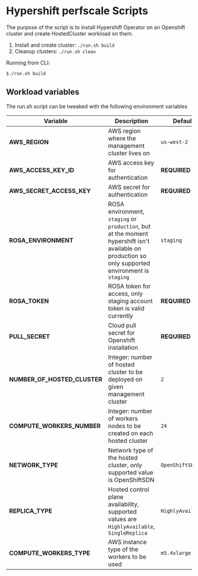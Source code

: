 # Hypershift perfscale Scripts

The purpose of the script is to install Hypershift Operator on an Openshift cluster and create HostedCluster workload on them.

1. Install and create cluster: `./run.sh build`
2. Cleanup clusters: `./run.sh clean`


Running from CLI:

```sh
$./run.sh build
```

## Workload variables

The run.sh script can be tweaked with the following environment variables

| Variable                | Description              | Default |
|-------------------------|--------------------------|---------|
| **AWS_REGION**            | AWS region where the management cluster lives on | `us-west-2` |
| **AWS_ACCESS_KEY_ID**       | AWS access key for authentication | **REQUIRED** |
| **AWS_SECRET_ACCESS_KEY**     | AWS secret for authentication | **REQUIRED** |
| **ROSA_ENVIRONMENT**           | ROSA environment, `staging` or `production`, but at the moment hypershift isn't available on production so only supported environment is `staging`  | `staging` |
| **ROSA_TOKEN** | ROSA token for access, only staging account token is valid currently | **REQUIRED** |
| **PULL_SECRET**   | Cloud pull secret for Openshift installation  | **REQUIRED** |
| **NUMBER_OF_HOSTED_CLUSTER**         | Integer: number of hosted cluster to be deployed on given management cluster | `2` |
| **COMPUTE_WORKERS_NUMBER**         | Integer: number of workers nodes to be created on each hosted cluster | `24` |
| **NETWORK_TYPE**         | Network type of the hosted cluster, only supported value is OpenShiftSDN | `OpenShiftSDN` |
| **REPLICA_TYPE**             | Hosted control plane availability, supported values are `HighlyAvailable`, `SingleReplica` | `HighlyAvailable` |
| **COMPUTE_WORKERS_TYPE**            | AWS instance type of the workers to be used | `m5.4xlarge` |
